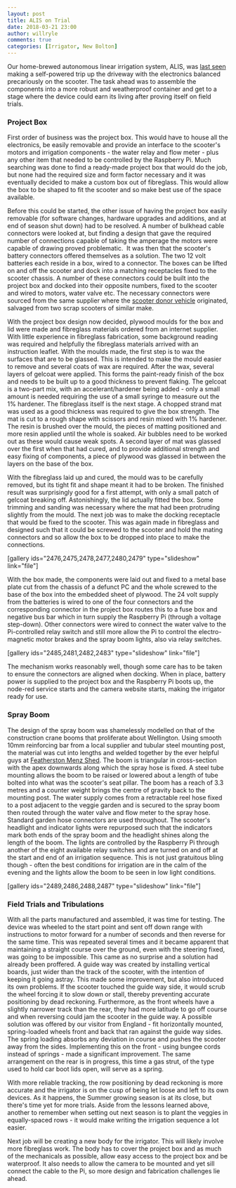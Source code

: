 ```yaml
---
layout: post
title: ALIS on Trial
date: 2018-03-21 23:00
author: willryle
comments: true
categories: [Irrigator, New Bolton]
---
```

Our home-brewed autonomous linear irrigation system, ALIS, was <a href="https://willryle.wordpress.com/2017/04/09/alis-the-irrigator-it-moves/" target="_blank" rel="noopener">last seen</a> making a self-powered trip up the driveway with the electronics balanced precariously on the scooter. The task ahead was to assemble the components into a more robust and weatherproof container and get to a stage where the device could earn its living after proving itself on field trials.

<!--more-->
<h3>Project Box</h3>
First order of business was the project box. This would have to house all the electronics, be easily removable and provide an interface to the scooter's motors and irrigation components - the water relay and flow meter - plus any other item that needed to be controlled by the Raspberry Pi. Much searching was done to find a ready-made project box that would do the job, but none had the required size and form factor necessary and it was eventually decided to make a custom box out of fibreglass. This would allow the box to be shaped to fit the scooter and so make best use of the space available.

Before this could be started, the other issue of having the project box easily removable (for software changes, hardware upgrades and additions, and at end of season shut down) had to be resolved. A number of bulkhead cable connectors were looked at, but finding a design that gave the required number of connections capable of taking the amperage the motors were capable of drawing proved problematic.  It was then that the scooter's battery connectors offered themselves as a solution. The two 12 volt batteries each reside in a box, wired to a connector. The boxes can be lifted on and off the scooter and dock into a matching receptacles fixed to the scooter chassis. A number of these connectors could be built into the project box and docked into their opposite numbers, fixed to the scooter and wired to motors, water valve etc. The necessary connectors were sourced from the same supplier where the <a href="https://willryle.wordpress.com/2015/04/27/donor-vehicle/">scooter donor vehicle</a> originated, salvaged from two scrap scooters of similar make.

With the project box design now decided, plywood moulds for the box and lid were made and fibreglass materials ordered from an internet supplier. With little experience in fibreglass fabrication, some background reading was required and helpfully the fibreglass materials arrived with an instruction leaflet. With the moulds made, the first step is to wax the surfaces that are to be glassed. This is intended to make the mould easier to remove and several coats of wax are required. After the wax, several layers of gelcoat were applied. This forms the paint-ready finish of the box and needs to be built up to a good thickness to prevent flaking. The gelcoat is a two-part mix, with an accelerant/hardener being added - only a small amount is needed requiring the use of a small syringe to measure out the 1% hardener. The fibreglass itself is the next stage. A chopped strand mat was used as a good thickness was required to give the box strength. The mat is cut to a rough shape with scissors and resin mixed with 1% hardener. The resin is brushed over the mould, the pieces of matting positioned and more resin applied until the whole is soaked. Air bubbles need to be worked out as these would cause weak spots. A second layer of mat was glassed over the first when that had cured, and to provide additional strength and easy fixing of components, a piece of plywood was glassed in between the layers on the base of the box.

With the fibreglass laid up and cured, the mould was to be carefully removed, but its tight fit and shape meant it had to be broken. The finished result was surprisingly good for a first attempt, with only a small patch of gelcoat breaking off. Astonishingly, the lid actually fitted the box. Some trimming and sanding was necessary where the mat had been protruding slightly from the mould. The next job was to make the docking receptacle that would be fixed to the scooter. This was again made in fibreglass and designed such that it could be screwed to the scooter and hold the mating connectors and so allow the box to be dropped into place to make the connections.

[gallery ids="2476,2475,2478,2477,2480,2479" type="slideshow" link="file"]

With the box made, the components were laid out and fixed to a metal base plate cut from the chassis of a defunct PC and the whole screwed to the base of the box into the embedded sheet of plywood. The 24 volt supply from the batteries is wired to one of the four connectors and the corresponding connector in the project box routes this to a fuse box and negative bus bar which in turn supply the Raspberry Pi (through a voltage step-down). Other connectors were wired to connect the water valve to the Pi-controlled relay switch and still more allow the Pi to control the electro-magnetic motor brakes and the spray boom lights, also via relay switches.

[gallery ids="2485,2481,2482,2483" type="slideshow" link="file"]

The mechanism works reasonably well, though some care has to be taken to ensure the connectors are aligned when docking. When in place, battery power is supplied to the project box and the Raspberry Pi boots up, the node-red service starts and the camera website starts, making the irrigator ready for use.
<h3>Spray Boom</h3>
The design of the spray boom was shamelessly modelled on that of the construction crane booms that proliferate about Wellington. Using smooth 10mm reinforcing bar from a local supplier and tubular steel mounting post, the material was cut into lengths and welded together by the ever helpful guys at <a href="https://www.facebook.com/FeatherstonMenzShedInc" target="_blank" rel="noopener">Featherston Menz Shed</a>. The boom is triangular in cross-section with the apex downwards along which the spray hose is fixed. A steel tube mounting allows the boom to be raised or lowered about a length of tube bolted into what was the scooter's seat pillar. The boom has a reach of 3.3 metres and a counter weight brings the centre of gravity back to the mounting post. The water supply comes from a retractable reel hose fixed to a post adjacent to the veggie garden and is secured to the spray boom then routed through the water valve and flow meter to the spray hose. Standard garden hose connectors are used throughout. The scooter's headlight and indicator lights were repurposed such that the indicators mark both ends of the spray boom and the headlight shines along the length of the boom. The lights are controlled by the Raspberry Pi through another of the eight available relay switches and are turned on and off at the start and end of an irrigation sequence. This is not just gratuitous bling though - often the best conditions for irrigation are in the calm of the evening and the lights allow the boom to be seen in low light conditions.

[gallery ids="2489,2486,2488,2487" type="slideshow" link="file"]
<h3>Field Trials and Tribulations</h3>
With all the parts manufactured and assembled, it was time for testing. The device was wheeled to the start point and sent off down range with instructions to motor forward for a number of seconds and then reverse for the same time. This was repeated several times and it became apparent that maintaining a straight course over the ground, even with the steering fixed, was going to be impossible. This came as no surprise and a solution had already been proffered. A guide way was created by installing vertical boards, just wider than the track of the scooter, with the intention of keeping it going astray. This made some improvement, but also introduced its own problems. If the scooter touched the guide way side, it would scrub the wheel forcing it to slow down or stall, thereby preventing accurate positioning by dead reckoning. Furthermore, as the front wheels have a slightly narrower track than the rear, they had more latitude to go off course and when reversing could jam the scooter in the guide way. A possible solution was offered by our visitor from England - fit horizontally mounted, spring-loaded wheels front and back that ran against the guide way sides. The spring loading absorbs any deviation in course and pushes the scooter away from the sides. Implementing this on the front - using bungee cords instead of springs - made a significant improvement. The same arrangement on the rear is in progress, this time a gas strut, of the type used to hold car boot lids open, will serve as a spring.

With more reliable tracking, the row positioning by dead reckoning is more accurate and the irrigator is on the cusp of being let loose and left to its own devices. As it happens, the Summer growing season is at its close, but there's time yet for more trials. Aside from the lessons learned above, another to remember when setting out next season is to plant the veggies in equally-spaced rows - it would make writing the irrigation sequence a lot easier.

Next job will be creating a new body for the irrigator. This will likely involve more fibreglass work. The body has to cover the project box and as much of the mechanicals as possible, allow easy access to the project box and be waterproof. It also needs to allow the camera to be mounted and yet sill connect the cable to the Pi, so more design and fabrication challenges lie ahead.
